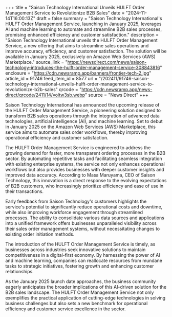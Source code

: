 +++
title = "Saison Technology International Unveils HULFT Order Management Service to Revolutionize B2B Sales"
date = "2024-11-14T16:00:13Z"
draft = false
summary = "Saison Technology International's HULFT Order Management Service, launching in January 2025, leverages AI and machine learning to automate and streamline B2B sales processes, promising enhanced efficiency and customer satisfaction."
description = "Saison Technology International unveils the HULFT Order Management Service, a new offering that aims to streamline sales operations and improve accuracy, efficiency, and customer satisfaction. The solution will be available in January 2025, exclusively on Amazon Web Services (AWS) Marketplace."
source_link = "https://newsdirect.com/news/saison-technology-introduces-the-hulft-order-management-service-308843816"
enclosure = "https://cdn.newsramp.app/banners/frontier-tech-2.jpg"
article_id = 91746
feed_item_id = 8577
url = "/202411/91746-saison-technology-international-unveils-hulft-order-management-service-to-revolutionize-b2b-sales"
qrcode = "https://cdn.newsramp.app/news-direct/qrcode/2411/14/voltw3sb.webp"
source = "News Direct"
+++

<p>Saison Technology International has announced the upcoming release of the HULFT Order Management Service, a pioneering solution designed to transform B2B sales operations through the integration of advanced data technologies, artificial intelligence (AI), and machine learning. Set to debut in January 2025 on the Amazon Web Services (AWS) Marketplace, this service aims to automate sales order workflows, thereby improving operational efficiency and customer satisfaction.</p><p>The HULFT Order Management Service is engineered to address the growing demand for faster, more transparent ordering processes in the B2B sector. By automating repetitive tasks and facilitating seamless integration with existing enterprise systems, the service not only enhances operational workflows but also provides businesses with deeper customer insights and improved data accuracy. According to Masa Maruyama, CEO of Saison Technology, this innovation is a direct response to the evolving expectations of B2B customers, who increasingly prioritize efficiency and ease of use in their transactions.</p><p>Early feedback from Saison Technology's customers highlights the service's potential to significantly reduce operational costs and downtime, while also improving workforce engagement through streamlined processes. The ability to consolidate various data sources and applications into a unified framework offers businesses unparalleled visibility across their sales order management systems, without necessitating changes to existing order initiation methods.</p><p>The introduction of the HULFT Order Management Service is timely, as businesses across industries seek innovative solutions to maintain competitiveness in a digital-first economy. By harnessing the power of AI and machine learning, companies can reallocate resources from mundane tasks to strategic initiatives, fostering growth and enhancing customer relationships.</p><p>As the January 2025 launch date approaches, the business community eagerly anticipates the broader implications of this AI-driven solution for the B2B sales landscape. The HULFT Order Management Service not only exemplifies the practical application of cutting-edge technologies in solving business challenges but also sets a new benchmark for operational efficiency and customer service excellence in the sector.</p>
